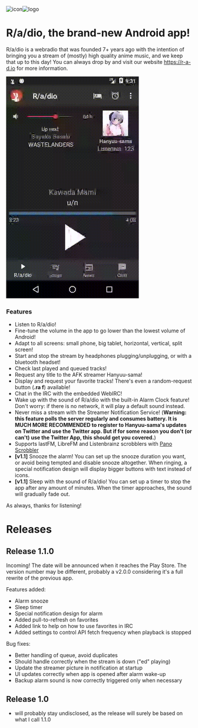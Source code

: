 ![icon](https://r-a-d.io/assets/logo_image_small.png)![logo](https://r-a-d.io/assets/logotitle_2.png)

# R/a/dio, the brand-new Android app!

R/a/dio is a webradio that was founded 7+ years ago with the intention of bringing you a stream of (mostly) high quality anime music, and we keep that up to this day! You can always drop by and visit our website https://r-a-d.io for more information.

![the gif](./demo.gif)

### Features

- Listen to R/a/dio!
- Fine-tune the volume in the app to go lower than the lowest volume of Android!
- Adapt to all screens: small phone, big tablet, horizontal, vertical, split screen!
- Start and stop the stream by headphones plugging/unplugging, or with a bluetooth headset!
- Check last played and queued tracks!
- Request any title to the AFK streamer Hanyuu-sama!
- Display and request your favorite tracks! There's even a random-request button (**.ra f**) available!
- Chat in the IRC with the embedded WebIRC!
- Wake up with the sound of R/a/dio with the built-in Alarm Clock feature! Don't worry: if there is no network, it will play a default sound instead.
- Never miss a stream with the Streamer Notification Service! (**Warning: this feature polls the server regularly and consumes battery. It is MUCH MORE RECOMMENDED to register to Hanyuu-sama's updates on Twitter and use the Twitter app. But if for some reason you don't (or can't) use the Twitter App, this should get you covered.**)
- Supports lastFM, LibreFM and Listenbrainz scrobblers with [Pano Scrobbler](https://play.google.com/store/apps/details?id=com.arn.scrobble)
- **[v1.1]** Snooze the alarm! You can set up the snooze duration you want, or avoid being tempted and disable snooze altogether. When ringing, a special notification design will display bigger buttons with text instead of icons.
- **[v1.1]** Sleep with the sound of R/a/dio! You can set up a timer to stop the app after any amount of minutes. When the timer approaches, the sound will gradually fade out.

As always, thanks for listening!


# Releases

## Release 1.1.0

Incoming! The date will be announced when it reaches the Play Store. The version number may be different, probably a v2.0.0 considering it's a full rewrite of the previous app.

Features added: 
- Alarm snooze
- Sleep timer
- Special notification design for alarm
- Added pull-to-refresh on favorites
- Added link to help on how to use favorites in IRC
- Added settings to control API fetch frequency when playback is stopped

Bug fixes:
- Better handling of queue, avoid duplicates
- Should handle correctly when the stream is down ("ed" playing)
- Update the streamer picture in notification at startup
- UI updates correctly when app is opened after alarm wake-up
- Backup alarm sound is now correctly triggered only when necessary

## Release 1.0
- will probably stay undisclosed, as the release will surely be based on what I call 1.1.0